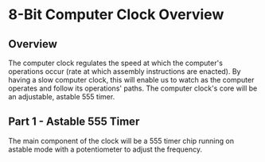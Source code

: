 # 8-Bit Computer Clock Overview

## Overview
The computer clock regulates the speed at which the computer's operations occur (rate at which assembly instructions are enacted). By having a slow computer clock, this will enable us to watch as the computer operates and follow its operations' paths. The computer clock's core will be an adjustable, astable 555 timer.

## Part 1 - Astable 555 Timer
The main component of the clock will be a 555 timer chip running on astable mode with a potentiometer to adjust the frequency.
